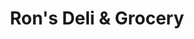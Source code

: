 ---
title: "Ron's Deli & Grocery"
url: /jamaica/rons-deli-and-grocery-jamaica-avenue/
shop: convenience
---